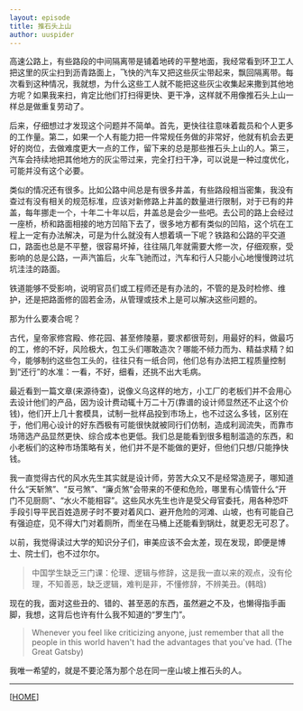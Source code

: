 ```yaml
---
layout: episode
title: 推石头上山
author: uuspider
---
```

高速公路上，有些路段的中间隔离带是铺着地砖的平整地面，我经常看到环卫工人把这里的灰尘扫到沥青路面上，飞快的汽车又把这些灰尘带起来，飘回隔离带。每次看到这种情况，我就想，为什么这些工人就不能把这些灰尘收集起来撒到其他地方呢？如果我来扫，肯定比他们打扫得更快、更干净，这样就不用像推石头上山一样总是做重复劳动了。

后来，仔细想过才发现这个问题并不简单。首先，更快往往意味着裁员和个人更多的工作量。第二，如果一个人有能力把一件常规任务做的非常好，他就有机会去更好的岗位，去做难度更大一点的工作，留下来的总是那些推石头上山的人。第三，汽车会持续地把其他地方的灰尘带过来，完全打扫干净，可以说是一种过度优化，可能并没有这个必要。

类似的情况还有很多。比如公路中间总是有很多井盖，有些路段相当密集，我没有查过有没有相关的规范标准，应该对新修路上井盖的数量进行限制，对于已有的井盖，每年挪走一个，十年二十年以后，井盖总是会少一些吧。去公司的路上会经过一座桥，桥和路面相接的地方凹陷下去了，很多地方都有类似的凹陷，这个坑在工程上一定有办法解决，可是为什么就没有人想着填一下呢？铁路和公路的平交道口，路面也总是不平整，很容易坏掉，往往隔几年就需要大修一次，仔细观察，受影响的总是公路，一声汽笛后，火车飞驰而过，汽车和行人只能小心地慢慢跨过坑坑洼洼的路面。

铁道能够不受影响，说明官员们或工程师还是有办法的，不管的是及时检修、维护，还是把路面修的固若金汤，从管理或技术上是可以解决这些问题的。

那为什么要凑合呢？

古代，皇帝家修宫殿、修花园、甚至修陵墓，要求都很苛刻，用最好的料，做最巧的工，修的不好，风险极大，包工头们哪敢造次？哪能不倾力而为、精益求精？如今，能够制约这些包工头的，往往只有一纸合同，他们总有办法把工程质量控制到“还行”的水准：一看，不好，细看，还挑不出大毛病。

最近看到一篇文章(来源待查)，说像义乌这样的地方，小工厂的老板们并不会用心去设计他们的产品，因为设计费动辄十万二十万(靠谱的设计师显然还不止这个价钱)，他们开上几十套模具，试制一批样品投到市场上，也不过这么多钱，区别在于，他们用心设计的好东西极有可能很快就被同行们仿制，造成利润流失，而靠市场筛选产品显然更快、综合成本也更低。我们总是能看到很多粗制滥造的东西，和小老板们的这种市场策略有关，他们并不是不能做的更好，但他们只想/只能挣快钱。

我一直觉得古代的风水先生其实就是设计师，劳苦大众又不是经常造房子，哪知道什么“天斩煞”、“反弓煞”、“廉贞煞”会带来的不便和危险，哪里有心情管什么“开门不见厨厕”、“水火不能相容”。这些风水先生也许是受父母官委托，用各种恐吓手段引导平民百姓造房子时不要对着风口、避开危险的河滩、山坡，也有可能自己有强迫症，见不得大门对着厕所，而坐在马桶上还能看到锅灶，就更忍无可忍了。

以前，我觉得读过大学的知识分子们，审美应该不会太差，现在发现，即便是博士、院士们，也不过尔尔。

>中国学生缺乏三门课：伦理、逻辑与修辞，这是我一直以来的观点，没有伦理，不知善恶，缺乏逻辑，难判是非，不懂修辞，不辨美丑。(韩晗)

现在的我，面对这些丑的、错的、甚至恶的东西，虽然避之不及，也懒得指手画脚，我想，这背后也许有什么我不知道的“罗生门”。

>Whenever you feel like criticizing anyone, just remember that all the people in this world haven't had the advantages that you've had. (The Great Gatsby)

我唯一希望的，就是不要沦落为那个总在同一座山坡上推石头的人。

***

[[HOME][episode]]

[episode]:http://about.uuspider.com/2019/06/02/episodeindex.html
